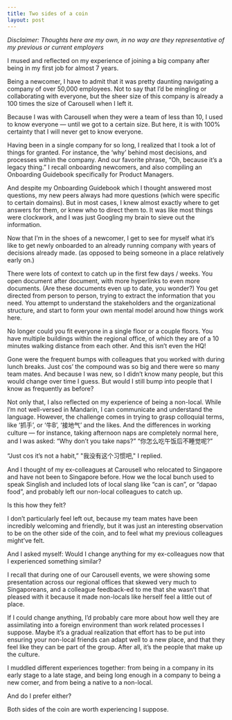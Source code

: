 ```yaml
---
title: Two sides of a coin
layout: post
---
```


<i>Disclaimer: Thoughts here are my own, in no way are they representative of my previous or current employers</i>

I mused and reflected on my experience of joining a big company after being in my first job for almost 7 years.

Being a newcomer, I have to admit that it was pretty daunting navigating a company of over 50,000 employees. Not to say that I’d be mingling or collaborating with everyone, but the sheer size of this company is already a 100 times the size of Carousell when I left it. 

Because I was with Carousell when they were a team of less than 10, I used to know everyone — until we got to a certain size. But here, it is with 100% certainty that I will never get to know everyone. 

Having been in a single company for so long, I realized that I took a lot of things for granted. For instance, the ‘why’ behind most decisions, and processes within the company. And our favorite phrase, “Oh, because it’s a legacy thing.” I recall onboarding newcomers, and also compiling an Onboarding Guidebook specifically for Product Managers.

And despite my Onboarding Guidebook which I thought answered most questions, my new peers always had more questions (which were specific to certain domains). But in most cases, I knew almost exactly where to get answers for them, or knew who to direct them to. It was like most things were clockwork, and I was just Googling my brain to sieve out the information.

Now that I’m in the shoes of a newcomer, I get to see for myself what it’s like to get newly onboarded to an already running company with years of decisions already made. (as opposed to being someone in a place relatively early on.)

There were lots of context to catch up in the first few days / weeks. You open document after document, with more hyperlinks to even more documents. (Are these documents even up to date, you wonder?) You get directed from person to person, trying to extract the information that you need. You attempt to understand the stakeholders and the organizational structure, and start to form your own mental model around how things work here.

No longer could you fit everyone in a single floor or a couple floors. You have multiple buildings within the regional office, of which they are of a 10 minutes walking distance from each other. And this isn’t even the HQ!

Gone were the frequent bumps with colleagues that you worked with during lunch breaks. Just cos’ the compound was so big and there were so many team mates. And because I was new, so I didn’t know many people, but this would change over time I guess. But would I still bump into people that I know as frequently as before?

Not only that, I also reflected on my experience of being a non-local. While I’m not well-versed in Mandarin, I can communicate and understand the language. However, the challenge comes in trying to grasp colloquial terms, like ‘抓手’, or ‘牛B’, ‘接地气’ and the likes. And the differences in working culture — for instance, taking afternoon naps are completely normal here, and I was asked: “Why don’t you take naps?” “你怎么吃午饭后不睡觉呢?”

“Just cos it’s not a habit,” "我没有这个习惯吧," I replied. 

And I thought of my ex-colleagues at Carousell who relocated to Singapore and have not been to Singapore before. How we the local bunch used to speak Singlish and included lots of local slang like “can is can”, or “dapao food”, and probably left our non-local colleagues to catch up.

Is this how they felt?

I don’t particularly feel left out, because my team mates have been incredibly welcoming and friendly, but it was just an interesting observation to be on the other side of the coin, and to feel what my previous colleagues might’ve felt.

And I asked myself: Would I change anything for my ex-colleagues now that I experienced something similar?

I recall that during one of our Carousell events, we were showing some presentation across our regional offices that skewed very much to Singaporeans, and a colleague feedback-ed to me that she wasn’t that pleased with it because it made non-locals like herself feel a little out of place. 

If I could change anything, I’d probably care more about how well they are assimilating into a foreign environment than work related processes I suppose. Maybe it’s a gradual realization that effort has to be put into ensuring your non-local friends can adapt well to a new place, and that they feel like they can be part of the group. After all, it’s the people that make up the culture. 

I muddled different experiences together: from being in a company in its early stage to a late stage, and being long enough in a company to being a new comer, and from being a native to a non-local. 

And do I prefer either? 

Both sides of the coin are worth experiencing I suppose.